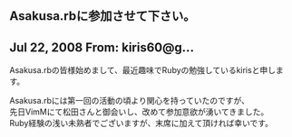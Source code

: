 ## Asakusa.rbに参加させて下さい。

## Jul 22, 2008 From: kiris60@g...

Asakusa.rbの皆様始めまして、最近趣味でRubyの勉強しているkirisと申します。

Asakusa.rbには第一回の活動の頃より関心を持っていたのですが、  
先日VimMにて松田さんと御会いし、改めて参加意欲が湧いてきました。  
Ruby経験の浅い未熟者でございますが、末席に加えて頂ければ幸いです。

